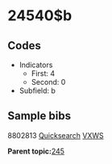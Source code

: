 # 24540$b

## Codes

-   Indicators
    -   First: 4
    -   Second: 0
-   Subfield: b

## Sample bibs

8802813 [Quicksearch](https://search.library.yale.edu/catalog/8802813) [VXWS](http://prodorbis.library.yale.edu:7014/vxws/GetHoldingsService?bibId=8802813)

**Parent topic:**[245](../../tags/245/245.md)

